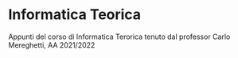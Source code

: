 # Informatica Teorica
Appunti del corso di Informatica Terorica tenuto dal professor Carlo Mereghetti, AA 2021/2022
